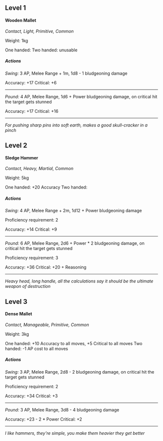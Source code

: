 ## Level 1
#### Wooden Mallet
*Contact, Light, Primitive, Common*

Weight: 1kg

One handed: 
Two handed: unusable

##### Actions

*Swing:* 3 AP, Melee Range + 1m, 1d8 - 1 bludgeoning damage

Accuracy: +17
Critical: +6

---

*Pound:* 4 AP, Melee Range, 1d6 + Power bludgeoning damage, on critical hit the target gets stunned

Accuracy: +17
Critical: +16

---
*For pushing sharp pins into soft earth, makes a good skull-cracker in a pinch*

## Level 2
#### Sledge Hammer
*Contact, Heavy, Martial, Common*

Weight: 5kg

One handed: +20 Accuracy
Two handed: 

##### Actions

*Swing:* 4 AP, Melee Range + 2m, 1d12 + Power bludgeoning damage

Proficiency requirement: 2

Accuracy: +14
Critical: +9

---

*Pound:* 6 AP, Melee Range, 2d6 + Power * 2 bludgeoning damage, on critical hit the target gets stunned

Proficiency requirement: 3

Accuracy: +36
Critical: +20 + Reasoning

---
*Heavy head, long handle, all the calculations say it should be the ultimate weapon of destruction*

## Level 3
#### Dense Mallet
*Contact, Manageable, Primitive, Common*

Weight: 3kg

One handed: +10 Accuracy to all moves, +5 Critical to all moves
Two handed: -1 AP cost to all moves

##### Actions

*Swing:* 3 AP, Melee Range, 2d8 - 2 bludgeoning damage, on critical hit the target gets stunned

Proficiency requirement: 2

Accuracy: +34
Critical: +3

---

*Pound:* 3 AP, Melee Range, 3d8 - 4 bludgeoning damage

Accuracy: +23 - 2 * Power
Critical: +2

---
*I like hammers, they're simple, you make them heavier they get better*